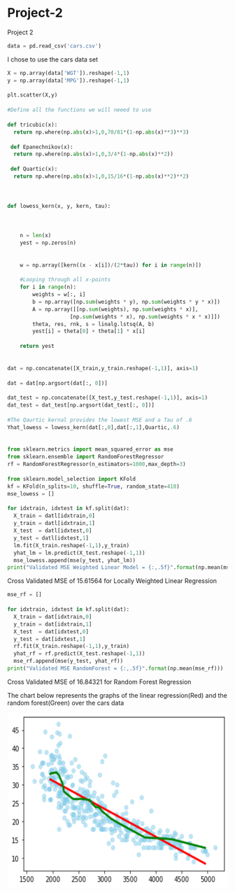 # Project-2
Project 2


```Python
data = pd.read_csv('cars.csv')
```
I chose to use the cars data set
```Python
X = np.array(data['WGT']).reshape(-1,1)
y = np.array(data['MPG']).reshape(-1,1)

plt.scatter(X,y)

#Define all the functions we will neeed to use

def tricubic(x):
  return np.where(np.abs(x)>1,0,70/81*(1-np.abs(x)**3)**3)
  
 def Epanechnikov(x):
  return np.where(np.abs(x)>1,0,3/4*(1-np.abs(x)**2)) 
  
 def Quartic(x):
  return np.where(np.abs(x)>1,0,15/16*(1-np.abs(x)**2)**2) 
 


def lowess_kern(x, y, kern, tau):



    n = len(x)
    yest = np.zeros(n)

   
    w = np.array([kern((x - x[i])/(2*tau)) for i in range(n)])     
    
    #Looping through all x-points
    for i in range(n):
        weights = w[:, i]
        b = np.array([np.sum(weights * y), np.sum(weights * y * x)])
        A = np.array([[np.sum(weights), np.sum(weights * x)],
                    [np.sum(weights * x), np.sum(weights * x * x)]])
        theta, res, rnk, s = linalg.lstsq(A, b)
        yest[i] = theta[0] + theta[1] * x[i] 

    return yest
    
    
dat = np.concatenate([X_train,y_train.reshape(-1,1)], axis=1)

dat = dat[np.argsort(dat[:, 0])]

dat_test = np.concatenate([X_test,y_test.reshape(-1,1)], axis=1)
dat_test = dat_test[np.argsort(dat_test[:, 0])]

#The Qaurtic kernal provides the lowest MSE and a Tau of .6
Yhat_lowess = lowess_kern(dat[:,0],dat[:,1],Quartic,.6)
    
    
from sklearn.metrics import mean_squared_error as mse
from sklearn.ensemble import RandomForestRegressor
rf = RandomForestRegressor(n_estimators=1000,max_depth=3)

from sklearn.model_selection import KFold
kf = KFold(n_splits=10, shuffle=True, random_state=410)
mse_lowess = []

for idxtrain, idxtest in kf.split(dat):
  X_train = datl[idxtrain,0]
  y_train = datl[idxtrain,1]
  X_test  = datl[idxtest,0]
  y_test = datl[idxtest,1]
  lm.fit(X_train.reshape(-1,1),y_train)
  yhat_lm = lm.predict(X_test.reshape(-1,1))
  mse_lowess.append(mse(y_test, yhat_lm))
print("Validated MSE Weighted Linear Model = {:,.5f}".format(np.mean(mse_lowess)))
```
Cross Validated MSE of 15.61564 for Locally Weighted Linear Regression

```Python
mse_rf = []

for idxtrain, idxtest in kf.split(dat):
  X_train = dat[idxtrain,0]
  y_train = dat[idxtrain,1]
  X_test  = dat[idxtest,0]
  y_test = dat[idxtest,1]
  rf.fit(X_train.reshape(-1,1),y_train)
  yhat_rf = rf.predict(X_test.reshape(-1,1))
  mse_rf.append(mse(y_test, yhat_rf))
print("Validated MSE RandomForest = {:,.5f}".format(np.mean(mse_rf)))
```
Cross Validated MSE of 16.84321 for Random Forest Regression

The chart below represents the graphs of the linear regression(Red) and the random forest(Green) over the cars data

<img src="Chart Data.png" width="600" height="400" alt="hi" class="inline"/>
